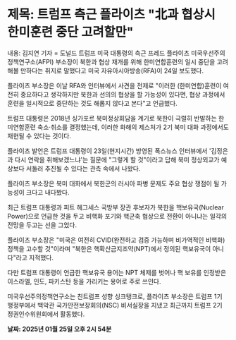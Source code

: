 # **제목: 트럼프 측근 플라이츠 "北과 협상시 한미훈련 중단 고려할만"**

  내용: 김지연 기자 = 도널드 트럼프 미국 대통령의 측근 프레드 플라이츠 미국우선주의정책연구소(AFPI) 부소장이 북한과 협상 재개를 위해 한미연합훈련의 일시 중단을 고려해볼 만하다는 취지로 말했다고 미국 자유아시아방송(RFA)이 24일 보도했다.    

플라이츠 부소장은 이날 RFA와 인터뷰에서 사견을 전제로 "이러한 (한미연합)훈련이 여전히 중요하다고 생각하지만 북한과 선의의 협상을 할 가능성이 있다면, 협상 과정에서 훈련을 일시적으로 중단하는 것도 해롭지 않다고 본다"고 언급했다.    

트럼프 대통령은 2018년 싱가포르 북미정상회담을 계기로 북한이 극렬히 반발하는 한미연합훈련 축소·취소를 결정했는데, 이러한 화해의 제스처가 2기 북미 대화 과정에서도 재현될 수 있다는 것이다.     

플라이츠 발언은 트럼프 대통령이 23일(현지시간) 방영된 폭스뉴스 인터뷰에서 '김정은과 다시 연락을 취해보겠느냐'는 질문에 "그렇게 할 것"이라고 답해 북미 정상외교가 예상보다 서둘러 추진될 수 있다는 관측 속에서 나왔다.    

플라이츠 부소장은 북미 대화에서 북한군의 러시아 파병 문제도 주요 협상 쟁점이 될 가능성이 크다고 내다봤다.    

최근 트럼프 대통령과 피트 헤그세스 국방부 장관 후보자가 북한을 핵보유국(Nuclear Power)으로 언급한 것을 두고 비핵화 포기와 핵군축 협상으로 전환이 아니냐는 일각의 전망을 두고는 선을 그었다.    

플라이츠 부소장은 "미국은 여전히 CVID(완전하고 검증 가능하며 비가역적인 비핵화) 정책을 고수할 것"이라며 "북한은 핵확산금지조약(NPT)에서 정의된 핵보유국이 아니다"라고 지적했다.    

다만 트럼프 대통령이 언급한 핵보유국 용어는 NPT 체제를 벗어나 핵 보유를 인정받은 이스라엘, 인도, 파키스탄 등을 가리키는 용어로 주로 쓰인다.     

미국우선주의정책연구소는 친트럼프 성향 싱크탱크로, 플라이츠 부소장은 트럼프 1기 행정부에서 백악관 국가안전보장회의(NSC) 비서실장을 지냈고 최근까지 트럼프 2기 정권인수위원회에서 활동했다.

  **날짜: 2025년 01월 25일 오후 2시 54분**